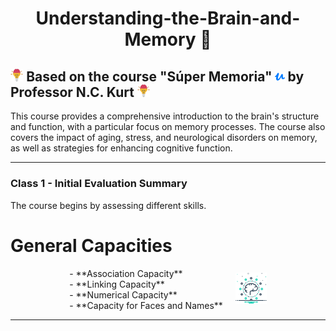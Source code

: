 <h1 align="center">Understanding-the-Brain-and-Memory 💭</h1>

## <a href="https://www.udemy.com/user/nckurt/"><img src="brain.svg" alt="brain" width="4%"></a> Based on the course "Súper Memoria" <a href="https://www.udemy.com/user/nckurt/"><img src="udemy.svg" alt="brain" width="3%"></a> by Professor N.C. Kurt <a href="https://www.udemy.com/user/nckurt/"><img src="brain.svg" alt="brain" width="4%"></a>
This course provides a comprehensive introduction to the brain's structure and function, with a particular focus on memory processes. The course also covers the impact of aging, stress, and neurological disorders on memory, as well as strategies for enhancing cognitive function.

---

### **Class 1 - Initial Evaluation Summary**

The course begins by assessing different skills.

# General Capacities

<div align="center">
  <div style="display: flex; align-items: center; justify-content: center;">
    <div style="text-align: left;">
      - **Association Capacity**<br>
      - **Linking Capacity**<br>
      - **Numerical Capacity**<br>
      - **Capacity for Faces and Names**
    </div>
    <div style="margin-left: 20px;">
      <img src="brain (1).svg" alt="Brain Icon" width="50">
    </div>
  </div>
</div>

---
